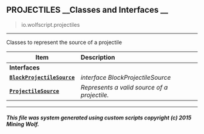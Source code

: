 ## PROJECTILES __Classes and Interfaces __

>io.wolfscript.projectiles

---

Classes to represent the source of a projectile

Item | Description   
--- | :--- 
__Interfaces__|
__[`BlockProjectileSource`](BlockProjectileSource.md)__ | _interface BlockProjectileSource_ 
__[`ProjectileSource`](ProjectileSource.md)__ | _Represents a valid source of a projectile._ 



---



##### This file was system generated using custom scripts copyright (c) 2015 Mining Wolf.
	

